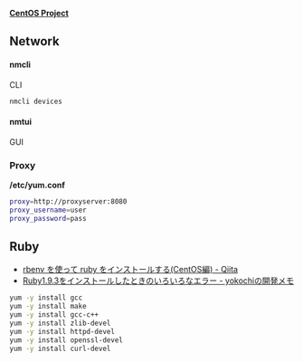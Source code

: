 __[CentOS Project](http://www.centos.org/)__


## Network

#### nmcli
CLI
```sh
nmcli devices
```

#### nmtui
GUI


### Proxy
__/etc/yum.conf__
```sh
proxy=http://proxyserver:8080
proxy_username=user
proxy_password=pass
```


## Ruby

- [rbenv を使って ruby をインストールする(CentOS編) - Qiita](http://qiita.com/inouet/items/478f4228dbbcd442bfe8)
- [Ruby1.9.3をインストールしたときのいろいろなエラー - yokochiの開発メモ](http://d.hatena.ne.jp/the_yokochi/20111127/1322382198)

```bash
yum -y install gcc
yum -y install make
yum -y install gcc-c++
yum -y install zlib-devel
yum -y install httpd-devel
yum -y install openssl-devel
yum -y install curl-devel
```
